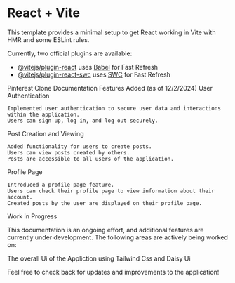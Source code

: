 # React + Vite

This template provides a minimal setup to get React working in Vite with HMR and some ESLint rules.

Currently, two official plugins are available:

- [@vitejs/plugin-react](https://github.com/vitejs/vite-plugin-react/blob/main/packages/plugin-react/README.md) uses [Babel](https://babeljs.io/) for Fast Refresh
- [@vitejs/plugin-react-swc](https://github.com/vitejs/vite-plugin-react-swc) uses [SWC](https://swc.rs/) for Fast Refresh


Pinterest Clone Documentation
Features Added (as of 12/2/2024)
User Authentication

    Implemented user authentication to secure user data and interactions within the application.
    Users can sign up, log in, and log out securely.

Post Creation and Viewing

    Added functionality for users to create posts.
    Users can view posts created by others.
    Posts are accessible to all users of the application.

Profile Page

    Introduced a profile page feature.
    Users can check their profile page to view information about their account.
    Created posts by the user are displayed on their profile page.

Work in Progress

This documentation is an ongoing effort, and additional features are currently under development. The following areas are actively being worked on:

The overall Ui of the Appliction using Tailwind Css and Daisy Ui 

Feel free to check back for updates and improvements to the application!
